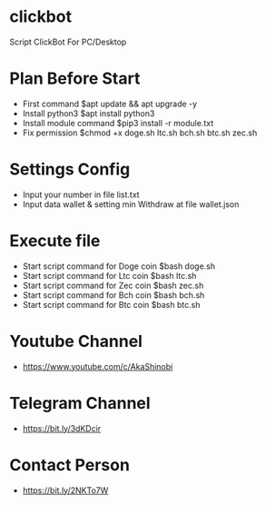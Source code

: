 # clickbot
Script ClickBot For PC/Desktop

# Plan Before Start
- First command $apt update && apt upgrade -y
- Install python3 $apt install python3
- Install module command $pip3 install -r module.txt
- Fix permission $chmod +x doge.sh ltc.sh bch.sh btc.sh zec.sh 

# Settings Config
- Input your number in file list.txt
- Input data wallet & setting min Withdraw at file wallet.json


# Execute file
- Start script command for Doge coin $bash doge.sh
- Start script command for Ltc coin $bash ltc.sh
- Start script command for Zec coin $bash zec.sh
- Start script command for Bch coin $bash bch.sh
- Start script command for Btc coin $bash btc.sh


# Youtube Channel
- https://www.youtube.com/c/AkaShinobi

# Telegram Channel
- https://bit.ly/3dKDcir

# Contact Person
- https://bit.ly/2NKTo7W
